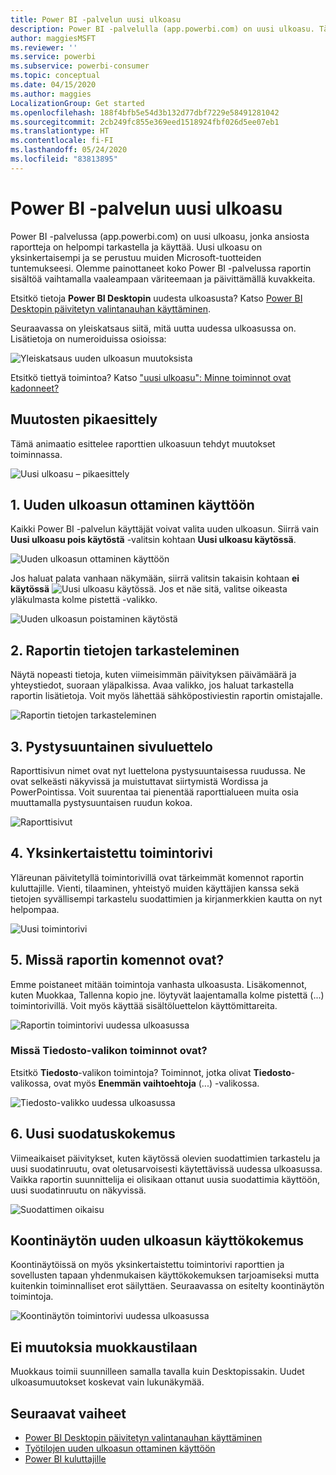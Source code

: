 ```yaml
---
title: Power BI -palvelun uusi ulkoasu
description: Power BI -palvelulla (app.powerbi.com) on uusi ulkoasu. Tässä artikkelissa kuvataan, miten raporteissa voidaan siirtyä käyttämällä uutta ulkoasua.
author: maggiesMSFT
ms.reviewer: ''
ms.service: powerbi
ms.subservice: powerbi-consumer
ms.topic: conceptual
ms.date: 04/15/2020
ms.author: maggies
LocalizationGroup: Get started
ms.openlocfilehash: 188f4bfb5e54d3b132d77dbf7229e58491281042
ms.sourcegitcommit: 2cb249fc855e369eed1518924fbf026d5ee07eb1
ms.translationtype: HT
ms.contentlocale: fi-FI
ms.lasthandoff: 05/24/2020
ms.locfileid: "83813895"
---
```

# <a name="the-new-look-of-the-power-bi-service"></a>Power BI -palvelun uusi ulkoasu

Power BI -palvelussa (app.powerbi.com) on uusi ulkoasu, jonka ansiosta raportteja on helpompi tarkastella ja käyttää. Uusi ulkoasu on yksinkertaisempi ja se perustuu muiden Microsoft-tuotteiden tuntemukseesi. Olemme painottaneet koko Power BI -palvelussa raportin sisältöä vaihtamalla vaaleampaan väriteemaan ja päivittämällä kuvakkeita. 

Etsitkö tietoja **Power BI Desktopin** uudesta ulkoasusta? Katso [Power BI Desktopin päivitetyn valintanauhan käyttäminen](../create-reports/desktop-ribbon.md).

Seuraavassa on yleiskatsaus siitä, mitä uutta uudessa ulkoasussa on. Lisätietoja on numeroiduissa osioissa:

![Yleiskatsaus uuden ulkoasun muutoksista](media/service-new-look/power-bi-new-look-changes.png)

Etsitkö tiettyä toimintoa? Katso ["uusi ulkoasu": Minne toiminnot ovat kadonneet?](service-new-look-where-actions.md)

## <a name="quick-tour-of-the-changes"></a>Muutosten pikaesittely

Tämä animaatio esittelee raporttien ulkoasuun tehdyt muutokset toiminnassa.

![Uusi ulkoasu – pikaesittely](media/service-new-look/power-bi-new-look-quick-tour.gif)

## <a name="1-opt-in-to-the-new-look"></a>1. Uuden ulkoasun ottaminen käyttöön

Kaikki Power BI -palvelun käyttäjät voivat valita uuden ulkoasun. Siirrä vain **Uusi ulkoasu pois käytöstä** -valitsin kohtaan **Uusi ulkoasu käytössä**.

![Uuden ulkoasun ottaminen käyttöön](media/service-new-look/power-bi-new-look-off.png)

Jos haluat palata vanhaan näkymään, siirrä valitsin takaisin kohtaan **ei käytössä** ![Uusi ulkoasu käytössä](media/service-new-look/power-bi-new-look-toggle-on.png). Jos et näe sitä, valitse oikeasta yläkulmasta kolme pistettä -valikko.

![Uuden ulkoasun poistaminen käytöstä](media/service-new-look/power-bi-new-look-on.png)

## <a name="2-view-report-details"></a>2. Raportin tietojen tarkasteleminen 

Näytä nopeasti tietoja, kuten viimeisimmän päivityksen päivämäärä ja yhteystiedot, suoraan yläpalkissa.  Avaa valikko, jos haluat tarkastella raportin lisätietoja. Voit myös lähettää sähköpostiviestin raportin omistajalle.

![Raportin tietojen tarkasteleminen](media/service-new-look/power-bi-new-look-metadata.png)

## <a name="3-vertical-list-of-pages"></a>3. Pystysuuntainen sivuluettelo 
Raporttisivun nimet ovat nyt luettelona pystysuuntaisessa ruudussa. Ne ovat selkeästi näkyvissä ja muistuttavat siirtymistä Wordissa ja PowerPointissa. Voit suurentaa tai pienentää raporttialueen muita osia muuttamalla pystysuuntaisen ruudun kokoa.

![Raporttisivut](media/service-new-look/power-bi-new-look-report-pages.png)

## <a name="4-simplified-action-bar"></a>4. Yksinkertaistettu toimintorivi 

Yläreunan päivitetyllä toimintorivillä ovat tärkeimmät komennot raportin kuluttajille. Vienti, tilaaminen, yhteistyö muiden käyttäjien kanssa sekä tietojen syvällisempi tarkastelu suodattimien ja kirjanmerkkien kautta on nyt helpompaa.

![Uusi toimintorivi](media/service-new-look/power-bi-new-look-action-bar.png)

## <a name="5-where-are-the-report-commands"></a>5. Missä raportin komennot ovat?

Emme poistaneet mitään toimintoja vanhasta ulkoasusta. Lisäkomennot, kuten Muokkaa, Tallenna kopio jne. löytyvät laajentamalla kolme pistettä (...) toimintorivillä. Voit myös käyttää sisältöluettelon käyttömittareita.

![Raportin toimintorivi uudessa ulkoasussa](media/service-new-look/power-bi-report-action-bar-new-look.gif)

### <a name="where-are-file-menu-actions"></a>Missä Tiedosto-valikon toiminnot ovat?

Etsitkö **Tiedosto**-valikon toimintoja? Toiminnot, jotka olivat **Tiedosto**-valikossa, ovat myös **Enemmän vaihtoehtoja** (...) -valikossa. 

![Tiedosto-valikko uudessa ulkoasussa](media/service-new-look/power-bi-file-menu-new-look.gif)

## <a name="6-new-filter-experience"></a>6. Uusi suodatuskokemus

Viimeaikaiset päivitykset, kuten käytössä olevien suodattimien tarkastelu ja uusi suodatinruutu, ovat oletusarvoisesti käytettävissä uudessa ulkoasussa. Vaikka raportin suunnittelija ei olisikaan ottanut uusia suodattimia käyttöön, uusi suodatinruutu on näkyvissä.

![Suodattimen oikaisu](media/service-new-look/power-bi-new-look-filters.png)

## <a name="dashboard-new-look-experience"></a>Koontinäytön uuden ulkoasun käyttökokemus 

Koontinäytöissä on myös yksinkertaistettu toimintorivi raporttien ja sovellusten tapaan yhdenmukaisen käyttökokemuksen tarjoamiseksi mutta kuitenkin toiminnalliset erot säilyttäen. Seuraavassa on esitelty koontinäytön toimintoja.
 
![Koontinäytön toimintorivi uudessa ulkoasussa](media/service-new-look/power-bi-dashboard-action-bar-new-look.gif)

## <a name="no-changes-to-edit-mode"></a>Ei muutoksia muokkaustilaan 

Muokkaus toimii suunnilleen samalla tavalla kuin Desktopissakin. Uudet ulkoasumuutokset koskevat vain lukunäkymää.

## <a name="next-steps"></a>Seuraavat vaiheet

- [Power BI Desktopin päivitetyn valintanauhan käyttäminen](../create-reports/desktop-ribbon.md)
- [Työtilojen uuden ulkoasun ottaminen käyttöön](../collaborate-share/service-workspaces-new-look.md)
- [Power BI kuluttajille](end-user-consumer.md)
